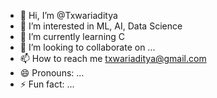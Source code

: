 - 👋 Hi, I’m @Txwariaditya
- 👀 I’m interested in ML, AI, Data Science
- 🌱 I’m currently learning C
- 💞️ I’m looking to collaborate on ...
- 📫 How to reach me txwariaditya@gmail.com
- 😄 Pronouns: ...
- ⚡ Fun fact: ...

<!---
Txwariaditya/Txwariaditya is a ✨ special ✨ repository because its `README.md` (this file) appears on your GitHub profile.
You can click the Preview link to take a look at your changes.
--->
